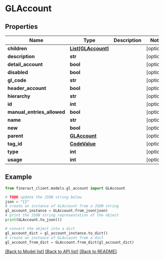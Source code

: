 # GLAccount


## Properties

Name | Type | Description | Notes
------------ | ------------- | ------------- | -------------
**children** | [**List[GLAccount]**](GLAccount.md) |  | [optional] 
**description** | **str** |  | [optional] 
**detail_account** | **bool** |  | [optional] 
**disabled** | **bool** |  | [optional] 
**gl_code** | **str** |  | [optional] 
**header_account** | **bool** |  | [optional] 
**hierarchy** | **str** |  | [optional] 
**id** | **int** |  | [optional] 
**manual_entries_allowed** | **bool** |  | [optional] 
**name** | **str** |  | [optional] 
**new** | **bool** |  | [optional] 
**parent** | [**GLAccount**](GLAccount.md) |  | [optional] 
**tag_id** | [**CodeValue**](CodeValue.md) |  | [optional] 
**type** | **int** |  | [optional] 
**usage** | **int** |  | [optional] 

## Example

```python
from fineract_client.models.gl_account import GLAccount

# TODO update the JSON string below
json = "{}"
# create an instance of GLAccount from a JSON string
gl_account_instance = GLAccount.from_json(json)
# print the JSON string representation of the object
print(GLAccount.to_json())

# convert the object into a dict
gl_account_dict = gl_account_instance.to_dict()
# create an instance of GLAccount from a dict
gl_account_from_dict = GLAccount.from_dict(gl_account_dict)
```
[[Back to Model list]](../README.md#documentation-for-models) [[Back to API list]](../README.md#documentation-for-api-endpoints) [[Back to README]](../README.md)


